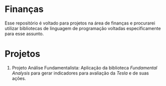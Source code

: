 # Finanças

Esse repositório é voltado para projetos na área de finanças e procurarei utilizar bibliotecas de linguagem de programação voltadas especificamente para esse assunto.

# Projetos

1) Projeto Análise Fundamentalista: Aplicação da biblioteca *Fundamental Analysis* para gerar indicadores para avaliação da *Tesla* e de suas ações.
